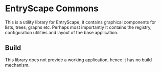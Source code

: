 # EntryScape Commons

This is a utility library for EntryScape, it contains graphical components for lists, trees, graphs etc.
Perhaps most importantly it contains the registry, configuration utilities and layout of the base application.

## Build
This library does not provide a working application, hence it has no build mechanism.